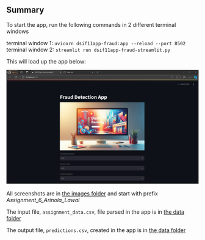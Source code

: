## Summary

To start the app, run the following commands in 2 different terminal windows

terminal window 1: `uvicorn dsif11app-fraud:app --reload --port 8502` <br>
terminal window 2: `streamlit run dsif11app-fraud-streamlit.py`

This will load up the app below:

![alt text](images/Assignment_6_Arinola_Lawal(7).png)

All screenshots are in [the images folder](images) and start with prefix *Assignment_6_Arinola_Lawal* <br>

The input file, `assignment_data.csv`, file parsed in the app is in [the data folder](data/1-raw) <br>

The output file, `predictions.csv`, created in the app is in [the data folder](data/3-outputs)


